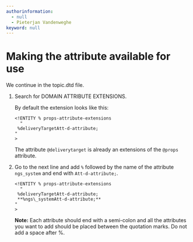 ```yaml
---
authorinformation:
  - null
  - Pieterjan Vandenweghe
keyword: null
---
```


# Making the attribute available for use

We continue in the topic.dtd file.

1. Search for DOMAIN ATTRIBUTE EXTENSIONS.

   By default the extension looks like this:

   ```text
   <!ENTITY % props-attribute-extensions
     "
    %deliveryTargetAtt-d-attribute;
   "
   >
   ```

   The attribute `@deliverytarget` is already an extensions of the `@props` attribute.

2. Go to the next line and add `%` followed by the name of the attribute `ngs_system` and end with `Att-d-attribute;`.

   ```text
   <!ENTITY % props-attribute-extensions
     "
    %deliveryTargetAtt-d-attribute;
    **%ngs\_systemAtt-d-attribute;**
   "
   >
   ```

   **Note:** Each attribute should end with a semi-colon and all the attributes you want to add should be placed between the quotation marks. Do not add a space after %.

